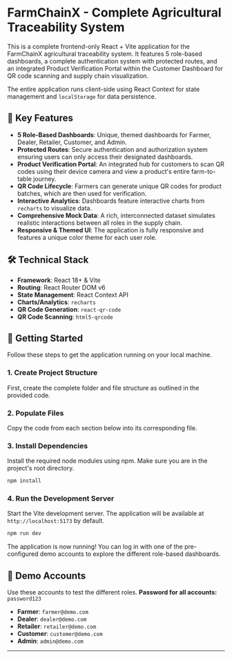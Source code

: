 # FarmChainX - Complete Agricultural Traceability System

This is a complete frontend-only React + Vite application for the FarmChainX agricultural traceability system. It features 5 role-based dashboards, a complete authentication system with protected routes, and an integrated Product Verification Portal within the Customer Dashboard for QR code scanning and supply chain visualization.

The entire application runs client-side using React Context for state management and `localStorage` for data persistence.

## 🌟 Key Features

-   **5 Role-Based Dashboards**: Unique, themed dashboards for Farmer, Dealer, Retailer, Customer, and Admin.
-   **Protected Routes**: Secure authentication and authorization system ensuring users can only access their designated dashboards.
-   **Product Verification Portal**: An integrated hub for customers to scan QR codes using their device camera and view a product's entire farm-to-table journey. 
-   **QR Code Lifecycle**: Farmers can generate unique QR codes for product batches, which are then used for verification.
-   **Interactive Analytics**: Dashboards feature interactive charts from `recharts` to visualize data.
-   **Comprehensive Mock Data**: A rich, interconnected dataset simulates realistic interactions between all roles in the supply chain.
-   **Responsive & Themed UI**: The application is fully responsive and features a unique color theme for each user role.

## 🛠️ Technical Stack

-   **Framework**: React 18+ & Vite
-   **Routing**: React Router DOM v6
-   **State Management**: React Context API
-   **Charts/Analytics**: `recharts`
-   **QR Code Generation**: `react-qr-code`
-   **QR Code Scanning**: `html5-qrcode`

## 🚀 Getting Started

Follow these steps to get the application running on your local machine.

### 1. Create Project Structure

First, create the complete folder and file structure as outlined in the provided code.

### 2. Populate Files

Copy the code from each section below into its corresponding file.

### 3. Install Dependencies

Install the required node modules using npm. Make sure you are in the project's root directory.

```bash
npm install
```

### 4. Run the Development Server

Start the Vite development server. The application will be available at `http://localhost:5173` by default.

```bash
npm run dev
```

The application is now running! You can log in with one of the pre-configured demo accounts to explore the different role-based dashboards.

## 🔑 Demo Accounts

Use these accounts to test the different roles.
**Password for all accounts:** `password123`

-   **Farmer**: `farmer@demo.com`
-   **Dealer**: `dealer@demo.com`
-   **Retailer**: `retailer@demo.com`
-   **Customer**: `customer@demo.com`
-   **Admin**: `admin@demo.com`

---